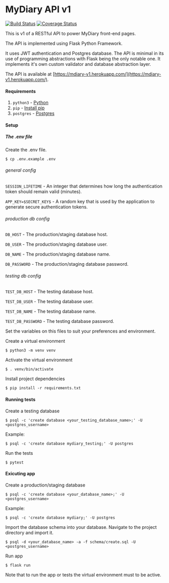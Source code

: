 # MyDiary API v1

[![Build Status](https://travis-ci.org/mutaimwiti/mydiary-v1.svg?branch=development)](
https://travis-ci.org/mutaimwiti/mydiary-v1)
[![Coverage Status](https://coveralls.io/repos/github/mutaimwiti/mydiary-v1/badge.svg?branch=development)](
https://coveralls.io/github/mutaimwiti/mydiary-v1?branch=development)

This is v1 of a RESTful API to power MyDiary front-end pages.

The API is implemented using Flask Python Framework. 

It uses JWT authentication and Postgres database.  The API is minimal in its use of programming abstractions with Flask 
being the only notable one. It implements it's own custom validator and database abstraction layer.

The API is available at [https://mdiary-v1.herokuapp.com/](https://mdiary-v1.herokuapp.com/).

#### Requirements
1. `python3` - [Python](https://www.python.org/)
2. `pip` - [Install pip](https://pip.pypa.io/en/stable/installing/)
3. `postgres` - [Postgres](https://www.postgresql.org/)

#### Setup
##### The .env file
Create the .env file.

`$ cp .env.example .env`

###### general config
`SESSION_LIFETIME` - An integer that determines how long the authentication token should remain valid (minutes).

`APP_KEY=$SECRET_KEY$` - A random key that is used by the application to generate secure authentication tokens.
###### production db config
`DB_HOST` - The production/staging database host.

`DB_USER` - The production/staging database user.

`DB_NAME` - The production/staging database name.

`DB_PASSWORD` - The production/staging database password.
###### testing db config
`TEST_DB_HOST` - The testing database host.

`TEST_DB_USER` - The testing database user.

`TEST_DB_NAME` - The testing database name.

`TEST_DB_PASSWORD` - The testing database password.

Set the variables on this files to suit your preferences and environment.

Create a virtual environment

`$ python3 -m venv venv`

Activate the virtual environment

`$ . venv/bin/activate`

Install project dependencies

`$ pip install -r requirements.txt`

#### Running tests
Create a testing database 

`$ psql -c 'create database <your_testing_database_name>;' -U <postgres_username>`

Example:

`$ psql -c 'create database mydiary_testing;' -U postgres`

Run the tests

`$ pytest`

#### Exicuting app
Create a production/staging database 

`$ psql -c 'create database <your_database_name>;' -U <postgres_username>`

Example:

`$ psql -c 'create database mydiary;' -U postgres`

Import the database schema into your database. Navigate to the project directory and import it.

`$ psql -d <your_database_name> -a -f schema/create.sql -U <postgres_username>`

Run app

`$ flask run`

Note that to run the app or tests the virtual environment must to be active.
